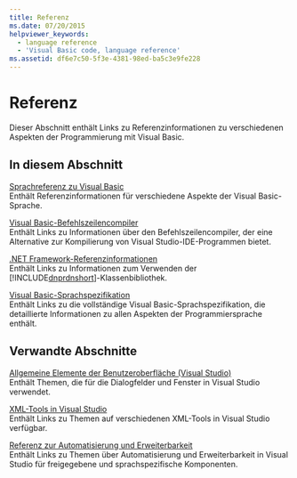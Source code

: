 ```yaml
---
title: Referenz
ms.date: 07/20/2015
helpviewer_keywords:
  - language reference
  - 'Visual Basic code, language reference'
ms.assetid: df6e7c50-5f3e-4381-98ed-ba5c3e9fe228
---
```

# <a name="reference-visual-basic"></a>Referenz
Dieser Abschnitt enthält Links zu Referenzinformationen zu verschiedenen Aspekten der Programmierung mit Visual Basic.  
  
## <a name="in-this-section"></a>In diesem Abschnitt  
 [Sprachreferenz zu Visual Basic](../../visual-basic/language-reference/index.md)  
 Enthält Referenzinformationen für verschiedene Aspekte der Visual Basic-Sprache.  
  
 [Visual Basic-Befehlszeilencompiler](../../visual-basic/reference/command-line-compiler/index.md)  
 Enthält Links zu Informationen über den Befehlszeilencompiler, der eine Alternative zur Kompilierung von Visual Studio-IDE-Programmen bietet.  
  
 [.NET Framework-Referenzinformationen](../../visual-basic/reference/net-framework-reference-information.md)  
 Enthält Links zu Informationen zum Verwenden der [!INCLUDE[dnprdnshort](~/includes/dnprdnshort-md.md)]-Klassenbibliothek.  
  
 [Visual Basic-Sprachspezifikation](../../visual-basic/reference/language-specification/index.md)  
 Enthält Links zu die vollständige Visual Basic-Sprachspezifikation, die detaillierte Informationen zu allen Aspekten der Programmiersprache enthält.  
  
## <a name="related-sections"></a>Verwandte Abschnitte  
 [Allgemeine Elemente der Benutzeroberfläche (Visual Studio)](/visualstudio/ide/reference/general-user-interface-elements-visual-studio)  
 Enthält Themen, die für die Dialogfelder und Fenster in Visual Studio verwendet.  
  
 [XML-Tools in Visual Studio](/visualstudio/xml-tools/xml-tools-in-visual-studio)  
 Enthält Links zu Themen auf verschiedenen XML-Tools in Visual Studio verfügbar.  
  
 [Referenz zur Automatisierung und Erweiterbarkeit](/visualstudio/extensibility/extensibility-in-visual-studio)  
 Enthält Links zu Themen über Automatisierung und Erweiterbarkeit in Visual Studio für freigegebene und sprachspezifische Komponenten.
